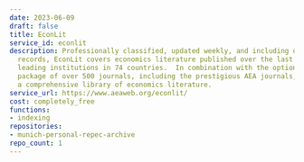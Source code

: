 ```yaml
---
date: 2023-06-09
draft: false
title: EconLit
service_id: econlit
description: Professionally classified, updated weekly, and including over 1.6 million
  records, EconLit covers economics literature published over the last 130 years from
  leading institutions in 74 countries.  In combination with the optional full-text
  package of over 500 journals, including the prestigious AEA journals, EconLit provides
  a comprehensive library of economics literature.
service_url: https://www.aeaweb.org/econlit/
cost: completely_free
functions:
- indexing
repositories:
- munich-personal-repec-archive
repo_count: 1
---
```



